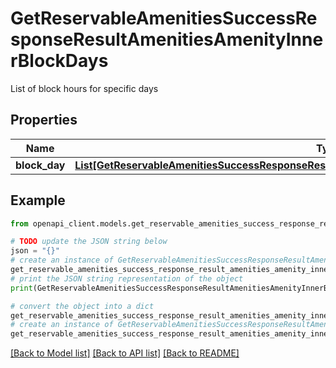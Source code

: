 # GetReservableAmenitiesSuccessResponseResultAmenitiesAmenityInnerBlockDays

List of block hours for specific days

## Properties

Name | Type | Description | Notes
------------ | ------------- | ------------- | -------------
**block_day** | [**List[GetReservableAmenitiesSuccessResponseResultAmenitiesAmenityInnerBlockDaysBlockDayInner]**](GetReservableAmenitiesSuccessResponseResultAmenitiesAmenityInnerBlockDaysBlockDayInner.md) |  | 

## Example

```python
from openapi_client.models.get_reservable_amenities_success_response_result_amenities_amenity_inner_block_days import GetReservableAmenitiesSuccessResponseResultAmenitiesAmenityInnerBlockDays

# TODO update the JSON string below
json = "{}"
# create an instance of GetReservableAmenitiesSuccessResponseResultAmenitiesAmenityInnerBlockDays from a JSON string
get_reservable_amenities_success_response_result_amenities_amenity_inner_block_days_instance = GetReservableAmenitiesSuccessResponseResultAmenitiesAmenityInnerBlockDays.from_json(json)
# print the JSON string representation of the object
print(GetReservableAmenitiesSuccessResponseResultAmenitiesAmenityInnerBlockDays.to_json())

# convert the object into a dict
get_reservable_amenities_success_response_result_amenities_amenity_inner_block_days_dict = get_reservable_amenities_success_response_result_amenities_amenity_inner_block_days_instance.to_dict()
# create an instance of GetReservableAmenitiesSuccessResponseResultAmenitiesAmenityInnerBlockDays from a dict
get_reservable_amenities_success_response_result_amenities_amenity_inner_block_days_from_dict = GetReservableAmenitiesSuccessResponseResultAmenitiesAmenityInnerBlockDays.from_dict(get_reservable_amenities_success_response_result_amenities_amenity_inner_block_days_dict)
```
[[Back to Model list]](../README.md#documentation-for-models) [[Back to API list]](../README.md#documentation-for-api-endpoints) [[Back to README]](../README.md)


